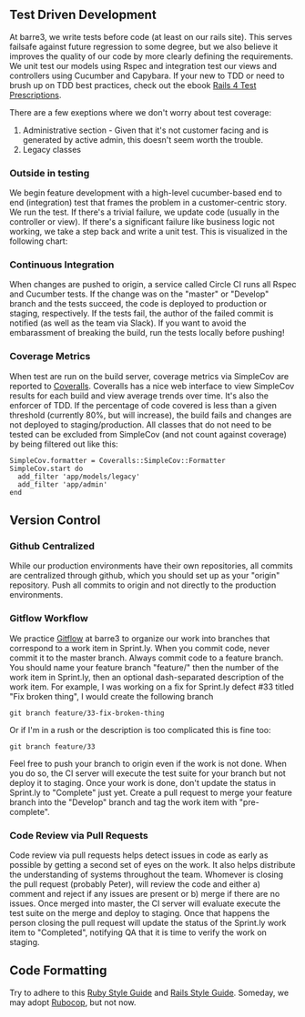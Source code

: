 ## Test Driven Development

At barre3, we write tests before code (at least on our rails site). This serves failsafe against future regression to some degree, but we also believe it improves the quality of our code by more clearly defining the requirements. We unit test our models using Rspec and integration test our views and controllers using Cucumber and Capybara. If your new to TDD or need to brush up on TDD best practices, check out the ebook [Rails 4 Test Prescriptions](https://www.dropbox.com/s/v6w96thzvs7z4a2/rails-4-test-prescriptions_p1_0.epub?dl=0). 

There are a few exeptions where we don't worry about test coverage: 

1. Administrative section - Given that it's not customer facing and is generated by active admin, this doesn't seem worth the trouble. 
2. Legacy classes

### Outside in testing 

We begin feature development with a high-level cucumber-based end to end (integration) test that frames the problem in a customer-centric story. We run the test. If there's a trivial failure, we update code (usually in the controller or view). If there's a significant failure like business logic not working, we take a step back and write a unit test. This is visualized in the following chart: 

### Continuous Integration

When changes are pushed to origin, a service called Circle CI runs all Rspec and Cucumber tests. If the change was on the "master" or "Develop" branch and the tests succeed, the code is deployed to production or staging, respectively. If the tests fail, the author of the failed commit is notified (as well as the team via Slack). If you want to avoid the embarassment of breaking the build, run the tests locally before pushing! 

### Coverage Metrics

When test are run on the build server, coverage metrics via SimpleCov are reported to [Coveralls](https://coveralls.io). Coveralls has a nice web interface to view SimpleCov results for each build and view average trends over time. It's also the enforcer of TDD. If the percentage of code covered is less than a given threshold (currently 80%, but will increase), the build fails and changes are not deployed to staging/production. All classes that do not need to be tested can be excluded from SimpleCov (and not count against coverage) by being filtered out like this:

    SimpleCov.formatter = Coveralls::SimpleCov::Formatter
    SimpleCov.start do
      add_filter 'app/models/legacy'
      add_filter 'app/admin'
    end

## Version Control

### Github Centralized

While our production environments have their own repositories, all commits are centralized through github, which you should set up as your "origin" repository. Push all commits to origin and not directly to the production environments. 

### Gitflow Workflow

We practice [Gitflow](https://www.atlassian.com/git/tutorials/comparing-workflows/gitflow-workflow) at barre3 to organize our work into branches that correspond to a work item in Sprint.ly. When you commit code, never commit it to the master branch. Always commit code to a feature branch. You should name your feature branch "feature/" then the number of the work item in Sprint.ly, then an optional dash-separated description of the work item. For example, I was working on a fix for Sprint.ly defect #33 titled "Fix broken thing", I would create the following branch

    git branch feature/33-fix-broken-thing

Or if I'm in a rush or the description is too complicated this is fine too:

    git branch feature/33
    
Feel free to push your branch to origin even if the work is not done. When you do so, the CI server will execute the test suite for your branch but not deploy it to staging. Once your work is done, don't update the status in Sprint.ly to "Complete" just yet. Create a pull request to merge your feature branch into the "Develop" branch and tag the work item with "pre-complete". 

### Code Review via Pull Requests

Code review via pull requests helps detect issues in code as early as possible by getting a second set of eyes on the work. It also helps distribute the understanding of systems throughout the team. Whomever is closing the pull request (probably Peter), will review the code and either a) comment and reject if any issues are present or b) merge if there are no issues. Once merged into master, the CI server will evaluate execute the test suite on the merge and deploy to staging. Once that happens the person closing the pull request will update the status of the Sprint.ly work item to "Completed", notifying QA that it is time to verify the work on staging. 

## Code Formatting

Try to adhere to this [Ruby Style Guide](https://github.com/bbatsov/ruby-style-guide) and [Rails Style Guide](https://github.com/bbatsov/rails-style-guide). Someday, we may adopt [Rubocop](https://github.com/bbatsov/rubocop), but not now. 
